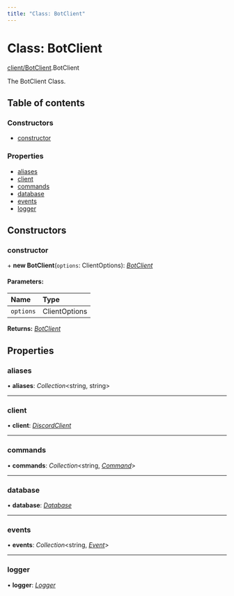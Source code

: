```yaml
---
title: "Class: BotClient"
---
```


# Class: BotClient

[client/BotClient](../modules/client_botclient.md).BotClient

The BotClient Class.

## Table of contents

### Constructors

- [constructor](client_botclient.botclient.md#constructor)

### Properties

- [aliases](client_botclient.botclient.md#aliases)
- [client](client_botclient.botclient.md#client)
- [commands](client_botclient.botclient.md#commands)
- [database](client_botclient.botclient.md#database)
- [events](client_botclient.botclient.md#events)
- [logger](client_botclient.botclient.md#logger)

## Constructors

### constructor

\+ **new BotClient**(`options`: ClientOptions): [*BotClient*](client_botclient.botclient.md)

#### Parameters:

Name | Type |
:------ | :------ |
`options` | ClientOptions |

**Returns:** [*BotClient*](client_botclient.botclient.md)

## Properties

### aliases

• **aliases**: *Collection*<string, string\>

___

### client

• **client**: [*DiscordClient*](client_discordclient.discordclient.md)

___

### commands

• **commands**: *Collection*<string, [*Command*](handlers_command.command.md)\>

___

### database

• **database**: [*Database*](database_database.database.md)

___

### events

• **events**: *Collection*<string, [*Event*](handlers_event.event.md)\>

___

### logger

• **logger**: [*Logger*](util_logger.logger.md)
